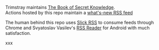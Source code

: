 Trimstray maintains [The Book of Secret Knowledge](https://github.com/trimstray/the-book-of-secret-knowledge).  
Actions hosted by this repo maintain a [what's-new RSS feed](https://botonomi.github.io/BoSK-Watch/feed.xml)

The human behind this repo uses [Slick RSS](https://github.com/hecktarzuli/slick-rss) to consume feeds through Chrome and Svyatoslav Vasilev's [RSS Reader](https://play.google.com/store/apps/details?id=com.madsvyat.simplerssreader&hl=en_US) for Android with much satisfaction.


xxx

